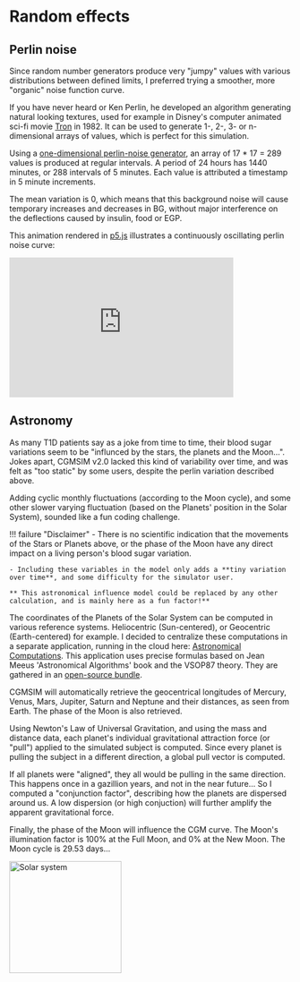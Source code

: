 # Random effects

## Perlin noise

Since random number generators produce very "jumpy" values with various distributions between defined limits, I preferred trying a smoother, more "organic" noise function curve. 

If you have never heard or Ken Perlin, he developed an algorithm generating natural looking textures, used for example in Disney's computer animated sci-fi movie [Tron](https://www.imdb.com/title/tt0084827) in 1982. It can be used to generate 1-, 2-, 3- or n-dimensional arrays of values, which is perfect for this simulation.  

Using a [one-dimensional perlin-noise generator](https://github.com/andrewrk/node-perlin-noise#readme), an array of 17 * 17 = 289 values is produced at regular intervals. A period of 24 hours has 1440 minutes, or 288 intervals of 5 minutes. Each value is attributed a timestamp in 5 minute increments. 

The mean variation is 0, which means that this background noise will cause temporary increases and decreases in BG, without major interference on the deflections caused by insulin, food or EGP.

This animation rendered in [p5.js](https://p5js.org/) illustrates a continuously oscillating perlin noise curve:

<iframe style="width: 400px; height: 250px; overflow: hidden;"  scrolling="no" frameborder="0" src="https://editor.p5js.org/lsandini/full/F1CtK8SNk"></iframe>
<br>

## Astronomy

As many T1D patients say as a joke from time to time, their blood sugar variations seem to be "influnced by the stars, the planets and the Moon...". Jokes apart, CGMSIM v2.0 lacked this kind of variability over time, and was felt as "too static" by some users, despite the perlin variation described above. 

Adding cyclic monthly fluctuations (according to the Moon cycle), and some other slower varying fluctuation (based on the Planets' position in the Solar System), sounded like a fun coding challenge.

!!! failure "Disclaimer"
    - There is no scientific indication that the movements of the Stars or Planets above, or the phase of the Moon have any direct impact on a living person's blood sugar variation. 
  
    - Including these variables in the model only adds a **tiny variation over time**, and some difficulty for the simulator user.

    ** This astronomical influence model could be replaced by any other calculation, and is mainly here as a fun factor!**  

The coordinates of the Planets of the Solar System can be computed in various reference systems. Heliocentric (Sun-centered), or Geocentric (Earth-centered) for example. I decided to centralize these computations in a separate application, running in the cloud here: [Astronomical Computations](https://astro6.herokuapp.com). This application uses precise formulas based on Jean Meeus 'Astronomical Algorithms' book and the VSOP87 theory. They are gathered in an [open-source bundle](https://github.com/andrmoel/astronomy-bundle-js).

CGMSIM will automatically retrieve the geocentrical longitudes of Mercury, Venus, Mars, Jupiter, Saturn and Neptune and their distances, as seen from Earth. The phase of the Moon is also retrieved.

Using Newton's Law of Universal Gravitation, and using the mass and distance data, each planet's individual gravitational attraction force (or "pull") applied to the simulated subject is computed. Since every planet is pulling the subject in a different direction, a global pull vector is computed.

If all planets were "aligned", they all would be pulling in the same direction. This happens once in a gazillion years, and not in the near future... So I computed a "conjunction factor", describing how the planets are dispersed around us. A low dispersion (or high conjuction) will further amplify the apparent gravitational force. 

Finally, the phase of the Moon will influence the CGM curve. The Moon's illumination factor is 100% at the Full Moon, and 0% at the New Moon. The Moon cycle is 29.53 days...

<img src="https://user-images.githubusercontent.com/24463821/90344480-44543f00-dfe8-11ea-9b99-a640c0f26136.gif" alt="Solar system" width="200"/>
